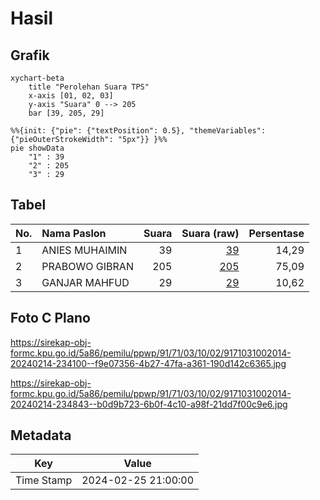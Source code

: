 # Hasil

## Grafik

```mermaid
xychart-beta
    title "Perolehan Suara TPS"
    x-axis [01, 02, 03]
    y-axis "Suara" 0 --> 205
    bar [39, 205, 29]
```

```mermaid
%%{init: {"pie": {"textPosition": 0.5}, "themeVariables": {"pieOuterStrokeWidth": "5px"}} }%%
pie showData
    "1" : 39
    "2" : 205
    "3" : 29
```

## Tabel

| No. | Nama Paslon    | Suara | Suara (raw) | Persentase |
|:--- |:-------------- | -----:| -----------:| ----------:|
| 1   | ANIES MUHAIMIN | 39    | [39][p-1]   | 14,29      |
| 2   | PRABOWO GIBRAN | 205   | [205][p-2]  | 75,09      |
| 3   | GANJAR MAHFUD  | 29    | [29][p-3]   | 10,62      |


[p-1]: https://github.com/gigit-pemilu/pemilu-2024-91-papua/blob/main/pilpres/hitung-suara/sub/91-papua/sub/71-kota-jayapura/sub/03-abepura/sub/1002-asano/sub/014-tps/sub/paslon-1.txt
[p-2]: https://github.com/gigit-pemilu/pemilu-2024-91-papua/blob/main/pilpres/hitung-suara/sub/91-papua/sub/71-kota-jayapura/sub/03-abepura/sub/1002-asano/sub/014-tps/sub/paslon-2.txt
[p-3]: https://github.com/gigit-pemilu/pemilu-2024-91-papua/blob/main/pilpres/hitung-suara/sub/91-papua/sub/71-kota-jayapura/sub/03-abepura/sub/1002-asano/sub/014-tps/sub/paslon-3.txt

## Foto C Plano

https://sirekap-obj-formc.kpu.go.id/5a86/pemilu/ppwp/91/71/03/10/02/9171031002014-20240214-234100--f9e07356-4b27-47fa-a361-190d142c6365.jpg

https://sirekap-obj-formc.kpu.go.id/5a86/pemilu/ppwp/91/71/03/10/02/9171031002014-20240214-234843--b0d9b723-6b0f-4c10-a98f-21dd7f00c9e6.jpg


## Metadata

| Key        | Value               |
| ---------- | ------------------- |
| Time Stamp | 2024-02-25 21:00:00 |



